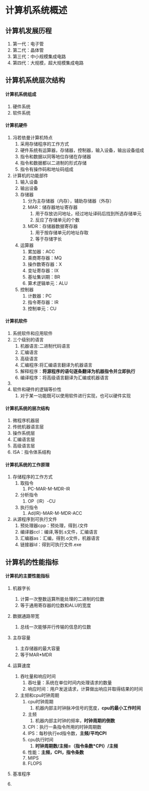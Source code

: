 # 计算机系统概述

## 计算机发展历程

1. 第一代：电子管
2. 第二代：晶体管
3. 第三代：中小规模集成电路
4. 第四代：大规模，超大规模集成电路

## 计算机系统层次结构

#### 计算机系统组成

1. 硬件系统
2. 软件系统

#### 计算机硬件

1. 冯若依曼计算机特点
   1. 采用存储程序的工作方式
   2. 硬件系统有运算器，存储器，控制器，输入设备，输出设备组成
   3. 指令和数据以同等地位存储在存储器
   4. 指令和数据都以二进制的形式存储
   5. 指令有操作码和地址码组成
2. 计算机的功能部件
   1. 输入设备
   2. 输出设备
   3. 存储器
      1. 分为主存储器（内存），辅助存储器（外存）
      2. MAR：储存器地址寄存器
         1. 用于存放访问地址，经过地址译码后找到所选存储单元
         2. 反应了存储单元的个数
      3. MDR：存储器数据寄存器
         1. 用于按存储单元的地址存取
         2. 等于存储字长
   4. 运算器
      1. 累加器：ACC
      2. 乘商寄存器：MQ
      3. 操作数寄存器：X
      4. 变址寄存器：IX
      5. 基址集训期：BR
      6. 算术逻辑单元：ALU
   5. 控制器
      1. 计数器：PC
      2. 指令寄存器：IR
      3. 控制单元：CU

#### 计算机软件

1. 系统软件和应用软件
2. 三个级别的语言
   1. 机器语言:二进制代码语言
   2. 汇编语言
   3. 高级语言
   4. 汇编程序:将汇编语言翻译为机器语言
   5. 解释程序：**将源程序的语句逐条翻译为机器指令并立即执行**
   6. 编译程序：将高级语言翻译为汇编或机器语言
3. 
4. 软件和硬件的逻辑等价性
   1. 对于某一功能既可以使用软件进行实现，也可以硬件实现

#### 计算机系统的层次结构

1. 微程序机器层
2. 传统机器语言层
3. 操作系统层
4. 汇编语言层
5. 高级语言层
6. ISA：指令体系结构

#### 计算机系统的工作原理

1. 存储程序的工作方式
   1. 取指令
      1. PC-MAR-M-MDR-IR
   2. 分析指令
      1. OP（IR）-CU
   3. 执行指令
      1. Ad(IR)-MAR-M-MDR-ACC
2. 从源程序到可执行文件
   1. 预处理器cpp：预处理，得到.i文件
   2. 编译器ccl：编译,等到.s文件，汇编语言
   3. 汇编器as：汇编，得到.o文件，机器语言
   4. 链接器ld：得到可执行文件.exe

## 计算机的性能指标

#### 计算机的主要性能指标

1. 机器字长

   1. 计算一次整数运算所能处理的二进制的位数
   2. 等于通用寄存器的位数和ALU的宽度

2. 数据通路带宽

   1. 总线一次能够并行传输的信息的位数

3. 主存容量

   1. 主存储器的最大容量
   2. 等于MAR*MDR

4. 运算速度

   1. 吞吐量和响应时间
      1. 吞吐量：系统在单位时间内处理请求的数量
      2. 响应时间：用户发送请求，计算做出响应并取得结果的时间
   2. 主频和cpu时钟周期
      1. cpu时钟周期
         1. 机器内部主时钟脉冲信号的宽度，**cpu的最小工作时间**
      2. 主频
         1. 机器内部主时钟的频率，**时钟周期的倒数**
      3. CPI：执行一条指令所用的时钟周期数
      4. IPS：每秒执行ed指令数，**主频/平均CPI**
      5. cpu执行时间
         1. **时钟周期数/主频=（指令条数*CPI）/主频**
      6. 性能：**主频，CPI，指令条数**
      7. MIPS
      8. FLOPS

5. 基准程序

6. 

   